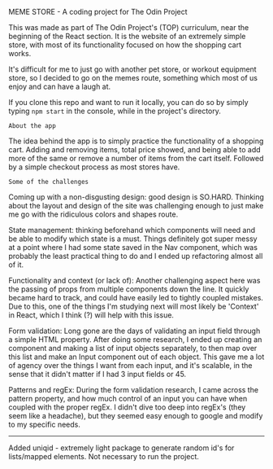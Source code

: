 MEME STORE - A coding project for The Odin Project

This was made as part of The Odin Project's (TOP) curriculum, near the beginning of the React section. It is the website of an extremely simple store, with most of its functionality focused on how the shopping cart works.

It's difficult for me to just go with another pet store, or workout equipment store, so I decided to go on the memes route, something which most of us enjoy and can have a laugh at.

If you clone this repo and want to run it locally, you can do so by simply typing `npm start` in the console, while in the project's directory.

`About the app`

The idea behind the app is to simply practice the functionality of a shopping cart. Adding and removing items, total price showed, and being able to add more of the same or remove a number of items from the cart itself.
Followed by a simple checkout process as most stores have.

`Some of the challenges`

Coming up with a non-disgusting design: good design is SO.HARD. Thinking about the layout and design of the site was challenging enough to just make me go with the ridiculous colors and shapes route.

State management: thinking beforehand which components will need and be able to modify which state is a must. Things definitely got super messy at a point where I had some state saved in the Nav component, which was probably the least practical thing to do and I ended up refactoring almost all of it.

Functionality and context (or lack of): Another challenging aspect here was the passing of props from multiple components down the line. It quickly became hard to track, and could have easily led to tightly coupled mistakes. Due to this, one of the things I'm studying next will most likely be 'Context' in React, which I think (?) will help with this issue.

Form validation: Long gone are the days of validating an input field through a simple HTML property. After doing some research, I ended up creating an component and making a list of input objects separately, to then map over this list and make an Input component out of each object. This gave me a lot of agency over the things I want from each input, and it's scalable, in the sense that it didn't matter if I had 3 input fields or 45.

Patterns and regEx: During the form validation research, I came across the pattern property, and how much control of an input you can have when coupled with the proper regEx. I didn't dive too deep into regEx's (they seem like a headache), but they seemed easy enough to google and modify to my specific needs.

---

Added uniqid - extremely light package to generate random id's for lists/mapped elements. Not necessary to run the project.
